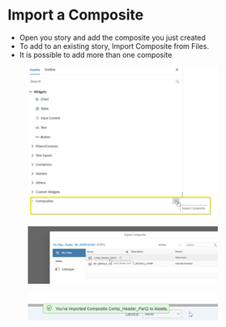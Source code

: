# Import a Composite

* Open you story and add the composite you just created
* To add to an existing story, Import Composite from Files.
* It is possible to add more than one composite

<div align="left"><figure><img src="../.gitbook/assets/image (3) (1).png" alt="" width="375"><figcaption></figcaption></figure></div>

<div align="left"><figure><img src="../.gitbook/assets/image (4) (1).png" alt="" width="375"><figcaption></figcaption></figure></div>

<div align="left"><figure><img src="../.gitbook/assets/image (5) (1).png" alt="" width="375"><figcaption></figcaption></figure></div>
